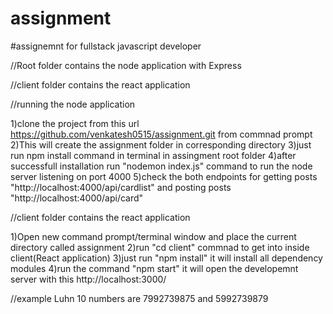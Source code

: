 # assignment
#assignemnt for fullstack javascript developer


//Root folder contains the node application with Express

//client folder contains the react application

//running the node application

1)clone the project from this url https://github.com/venkatesh0515/assignment.git from commnad prompt
2)This will create the assignment folder in corresponding directory
3)just run npm install command in terminal in assingment root folder
4)after successfull installation run "nodemon index.js" command to run the node server listening on port 4000
5)check the both endpoints for getting posts "http://localhost:4000/api/cardlist" and posting posts  "http://localhost:4000/api/card"




//client folder contains the react application

1)Open new command prompt/terminal window and place the current directory called assignment
2)run "cd client" commnad to get into inside client(React application)
3)just run "npm install" it will install all dependency modules
4)run the command "npm start" it will open the developemnt server with this http://localhost:3000/

//example Luhn 10 numbers are 7992739875 and 5992739879


